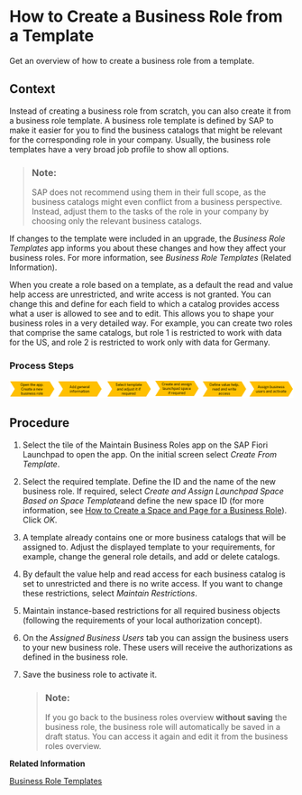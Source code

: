 <!-- loioec310a8b669a45ca898dc4dd91d97de2 -->

# How to Create a Business Role from a Template

Get an overview of how to create a business role from a template.



<a name="loioec310a8b669a45ca898dc4dd91d97de2__HowToCreateBusinessRoleFromTemplate_context"/>

## Context

Instead of creating a business role from scratch, you can also create it from a business role template. A business role template is defined by SAP to make it easier for you to find the business catalogs that might be relevant for the corresponding role in your company. Usually, the business role templates have a very broad job profile to show all options.

> ### Note:  
> SAP does not recommend using them in their full scope, as the business catalogs might even conflict from a business perspective. Instead, adjust them to the tasks of the role in your company by choosing only the relevant business catalogs.

If changes to the template were included in an upgrade, the *Business Role Templates* app informs you about these changes and how they affect your business roles. For more information, see *Business Role Templates* \(Related Information\).

When you create a role based on a template, as a default the read and value help access are unrestricted, and write access is not granted. You can change this and define for each field to which a catalog provides access what a user is allowed to see and to edit. This allows you to shape your business roles in a very detailed way. For example, you can create two roles that comprise the same catalogs, but role 1 is restricted to work with data for the US, and role 2 is restricted to work only with data for Germany.



### Process Steps

 ![](images/How_to_Create_a_Business_Role_from_a_Template_7d0a47f.png) 



<a name="loioec310a8b669a45ca898dc4dd91d97de2__HowToCreateBusinessRoleFromTemplate_steps"/>

## Procedure

1.  Select the tile of the Maintain Business Roles app on the SAP Fiori Launchpad to open the app. On the initial screen select *Create From Template*.

2.  Select the required template. Define the ID and the name of the new business role. If required, select *Create and Assign Launchpad Space Based on Space Template*and define the new space ID \(for more information, see [How to Create a Space and Page for a Business Role](https://help.sap.com/viewer/4fc8d03390c342da8a60f8ee387bca1a/latest/en-US/ab05d9e086554a08af88d6482deb1bcb.html)\). Click *OK*.

3.  A template already contains one or more business catalogs that will be assigned to. Adjust the displayed template to your requirements, for example, change the general role details, and add or delete catalogs.

4.  By default the value help and read access for each business catalog is set to unrestricted and there is no write access. If you want to change these restrictions, select *Maintain Restrictions*.

5.  Maintain instance-based restrictions for all required business objects \(following the requirements of your local authorization concept\).

6.  On the *Assigned Business Users* tab you can assign the business users to your new business role. These users will receive the authorizations as defined in the business role.

7.  Save the business role to activate it.

    > ### Note:  
    > If you go back to the business roles overview **without saving** the business role, the business role will automatically be saved in a draft status. You can access it again and edit it from the business roles overview.


**Related Information**  


[Business Role Templates](business-role-templates-223dfd3.md "You can use this app to you get an overview of the business role templates delivered by SAP.")

